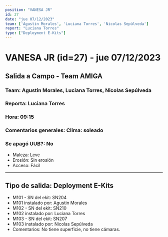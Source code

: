 ```yaml
---
position: "VANESA JR"
id: 27
date: "jue 07/12/2023"
team: ['Agustin Morales', 'Luciana Torres', 'Nicolas Sepúlveda']
report: "Luciana Torres"
type: ["Deployment E-Kits"]
---
```


# VANESA JR (id=27) - jue 07/12/2023
## Salida a Campo - Team AMIGA
### Team: Agustin Morales, Luciana Torres, Nicolas Sepúlveda
### Reporta: Luciana Torres
### Hora: 09:15
### Comentarios generales: Clima: soleado 
### Se apagó UUB?: No 
- Maleza: Leve
- Erosión: Sin erosión
- Acceso: Fácil

---------
## Tipo de salida: Deployment E-Kits
   - M101 - SN del ekit: SN204
   - M101 instalado por: Agustin Morales
   - M102 - SN del ekit: SN210
   - M102 instalado por: Luciana Torres
   - M103 - SN del ekit: SN207
   - M103 instalado por: Nicolas Sepúlveda
   - Comentarios: No tiene superficie, no tiene cámaras. 
